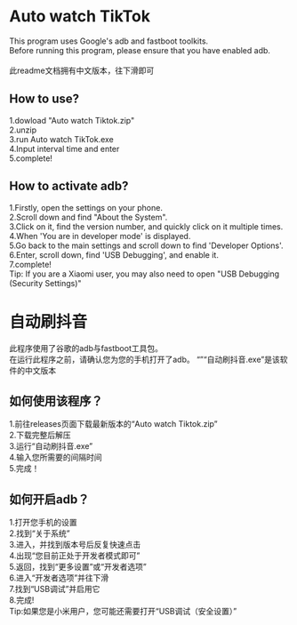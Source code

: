 # Auto watch TikTok
This program uses Google's adb and fastboot toolkits.<br>
Before running this program, please ensure that you have enabled adb.<br><br>
此readme文档拥有中文版本，往下滑即可
## How to use?
1.dowload "Auto watch Tiktok.zip"<br>
2.unzip<br>
3.run Auto watch TikTok.exe<br>
4.Input interval time and enter<br>
5.complete!
## How to activate adb?
1.Firstly, open the settings on your phone.<br>
2.Scroll down and find "About the System".<br>
3.Click on it, find the version number, and quickly click on it multiple times.<br>
4.When 'You are in developer mode' is displayed.<br>
5.Go back to the main settings and scroll down to find 'Developer Options'.<br>
6.Enter, scroll down, find 'USB Debugging', and enable it.<br>
7.complete!<br>
Tip: If you are a Xiaomi user, you may also need to open "USB Debugging (Security Settings)"
# 自动刷抖音
此程序使用了谷歌的adb与fastboot工具包。<br>
在运行此程序之前，请确认您为您的手机打开了adb。
“”“自动刷抖音.exe”是该软件的中文版本
## 如何使用该程序？
1.前往releases页面下载最新版本的“Auto watch Tiktok.zip”<br>
2.下载完整后解压<br>
3.运行“自动刷抖音.exe”<br>
4.输入您所需要的间隔时间<br>
5.完成！
## 如何开启adb？
1.打开您手机的设置<br>
2.找到“关于系统”<br>
3.进入，并找到版本号后反复快速点击<br>
4.出现“您目前正处于开发者模式即可”<br>
5.返回，找到“更多设置”或“开发者选项”<br>
6.进入“开发者选项”并往下滑<br>
7.找到“USB调试”并启用它<br>
8.完成!<br>
Tip:如果您是小米用户，您可能还需要打开“USB调试（安全设置）”
